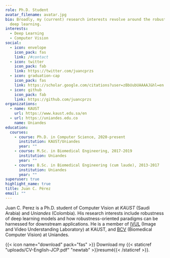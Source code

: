 ```yaml
---
role: Ph.D. Student
avatar_filename: avatar.jpg
bio: Broadly, my (current) research interests revolve around the robustness of
  deep learning.
interests:
  - Deep Learning
  - Computer Vision
social:
  - icon: envelope
    icon_pack: fas
    link: /#contact
  - icon: twitter
    icon_pack: fab
    link: https://twitter.com/juancprzs
  - icon: graduation-cap
    icon_pack: fas
    link: https://scholar.google.com/citations?user=zBbUubUAAAAJ&hl=en
  - icon: github
    icon_pack: fab
    link: https://github.com/juancprzs
organizations:
  - name: KAUST
    url: https://www.kaust.edu.sa/en
  - url: https://uniandes.edu.co
    name: Uniandes
education:
  courses:
    - course: Ph.D. in Computer Science, 2020-present
      institution: KAUST/Uniandes
      year: ""
    - course: M.Sc. in Biomedical Engineering, 2017-2019
      institution: Uniandes
      year: ""
    - course: B.Sc. in Biomedical Engineering (cum laude), 2013-2017
      institution: Uniandes
      year: ""
superuser: true
highlight_name: true
title: Juan C. Pérez
email: ""
---
```

Juan C. Perez is a Ph.D. student of Computer Vision at *KAUST* (Saudi Arabia) and *Uniandes* (Colombia). His research interests include robustness of deep learning models and how robustness-oriented paradigms can be harnessed for downstream applications. He is a member of [IVUL](http://ivul.kaust.edu.sa) (Image and Video Understanding Laboratory) at KAUST, and [BCV](https://biomedicalcomputervision.uniandes.edu.co) (Biomedical Computer Vision) at Uniandes.

{{< icon name="download" pack="fas" >}} Download my {{< staticref "uploads/CV-English-JCP.pdf" "newtab" >}}resumé{{< /staticref >}}.